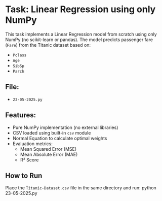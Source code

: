 # Task: Linear Regression using only NumPy

This task implements a Linear Regression model from scratch using only NumPy (no scikit-learn or pandas). The model predicts passenger fare (`Fare`) from the Titanic dataset based on:
- `Pclass`
- `Age`
- `SibSp`
- `Parch`

## File:
- `23-05-2025.py`

## Features:
- Pure NumPy implementation (no external libraries)
- CSV loaded using built-in `csv` module
- Normal Equation to calculate optimal weights
- Evaluation metrics:
  - Mean Squared Error (MSE)
  - Mean Absolute Error (MAE)
  - R² Score

## How to Run

Place the `Titanic-Dataset.csv` file in the same directory and run:
python 23-05-2025.py
